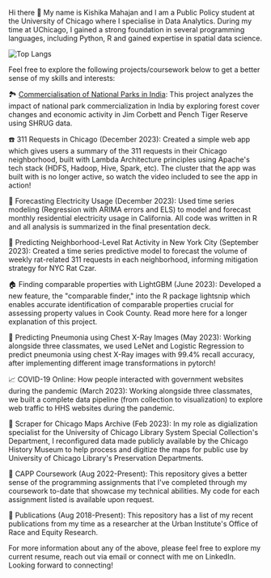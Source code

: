 Hi there 👋
My name is Kishika Mahajan and I am a Public Policy student at the University of Chicago where I specialise in Data Analytics. During my time at UChicago, I gained a strong foundation in several programming languages, including Python, R and gained expertise in spatial data science. 

![Top Langs](https://github-readme-stats.vercel.app/api/top-langs/?username=kishikamahajan&exclude_repo=github-readme-stats,kishikamahajan.github.io&layout=compact)

Feel free to explore the following projects/coursework below to get a better sense of my skills and interests:

🏞️ [Commercialisation of National Parks in India](https://github.com/kishikamahajan/commercialisation_national_park): This project analyzes the impact of national park commercialization in India by exploring forest cover changes and economic activity in Jim Corbett and Pench Tiger Reserve using SHRUG data.

☎️ 311 Requests in Chicago (December 2023): Created a simple web app which gives users a summary of the 311 requests in their Chicago neighborhood, built with Lambda Architecture principles using Apache's tech stack (HDFS, Hadoop, Hive, Spark, etc). The cluster that the app was built with is no longer active, so watch the video included to see the app in action!

🔌 Forecasting Electricity Usage (December 2023): Used time series modeling (Regression with ARIMA errors and ELS) to model and forecast monthly residential electricity usage in California. All code was written in R and all analysis is summarized in the final presentation deck.

🐀 Predicting Neighborhood-Level Rat Activity in New York City (September 2023): Created a time series predictive model to forecast the volume of weekly rat-related 311 requests in each neighborhood, informing mitigation strategy for NYC Rat Czar.

🏠 Finding comparable properties with LightGBM (June 2023): Developed a new feature, the "comparable finder," into the R package lightsnip which enables accurate identification of comparable properties crucial for assessing property values in Cook County. Read more here for a longer explanation of this project.

🩻 Predicting Pneumonia using Chest X-Ray Images (May 2023): Working alongside three classmates, we used LeNet and Logistic Regression to predict pneumonia using chest X-Ray images with 99.4% recall accuracy, after implementing different image transformations in pytorch!

📈 COVID-19 Online: How people interacted with government websites during the pandemic (March 2023): Working alongside three classmates, we built a complete data pipeline (from collection to visualization) to explore web traffic to HHS websites during the pandemic.

📖 Scraper for Chicago Maps Archive (Feb 2023): In my role as digialization specialist for the University of Chicago Library System Special Collection's Department, I reconfigured data made publicly available by the Chicago History Museum to help process and digitize the maps for public use by University of Chicago Library's Preservation Departments.

📓 CAPP Coursework (Aug 2022-Present): This repository gives a better sense of the programming assignments that I've completed through my coursework to-date that showcase my technical abilities. My code for each assignment listed is available upon request.

📝 Publications (Aug 2018-Present): This repository has a list of my recent publications from my time as a researcher at the Urban Institute's Office of Race and Equity Research.

For more information about any of the above, please feel free to explore my current resume, reach out via email or connect with me on LinkedIn. Looking forward to connecting!
